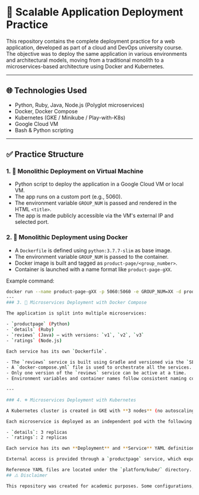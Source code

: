 # 🚀 Scalable Application Deployment Practice

This repository contains the complete deployment practice for a web application, developed as part of a cloud and DevOps university course. The objective was to deploy the same application in various environments and architectural models, moving from a traditional monolith to a microservices-based architecture using Docker and Kubernetes.

---

## 🌐 Technologies Used

- Python, Ruby, Java, Node.js (Polyglot microservices)
- Docker, Docker Compose
- Kubernetes (GKE / Minikube / Play-with-K8s)
- Google Cloud VM
- Bash & Python scripting

---

## ✅ Practice Structure

### 1. 🌟 Monolithic Deployment on Virtual Machine

- Python script to deploy the application in a Google Cloud VM or local VM.
- The app runs on a custom port (e.g., 5060).
- The environment variable `GROUP_NUM` is passed and rendered in the HTML `<title>`.
- The app is made publicly accessible via the VM's external IP and selected port.

### 2. 🐳 Monolithic Deployment using Docker

- A `Dockerfile` is defined using `python:3.7.7-slim` as base image.
- The environment variable `GROUP_NUM` is passed to the container.
- Docker image is built and tagged as `product-page/<group_number>`.
- Container is launched with a name format like `product-page-gXX`.

Example command:

```bash
docker run --name product-page-gXX -p 5060:5060 -e GROUP_NUM=XX -d product-page/gXX
---
### 3. 🧩 Microservices Deployment with Docker Compose

The application is split into multiple microservices:

- `productpage` (Python)
- `details` (Ruby)
- `reviews` (Java) – with versions: `v1`, `v2`, `v3`
- `ratings` (Node.js)

Each service has its own `Dockerfile`.

- The `reviews` service is built using Gradle and versioned via the `SERVICE_VERSION` environment variable.
- A `docker-compose.yml` file is used to orchestrate all the services.
- Only one version of the `reviews` service can be active at a time.
- Environment variables and container names follow consistent naming conventions.

---

### 4. ☸️ Microservices Deployment with Kubernetes

A Kubernetes cluster is created in GKE with **3 nodes** (no autoscaling).

Each microservice is deployed as an independent pod with the following replica strategy:

- `details`: 3 replicas
- `ratings`: 2 replicas

Each service has its own **Deployment** and **Service** YAML definition.

External access is provided through a `productpage` service, which exposes a public IP.

Reference YAML files are located under the `platform/kube/` directory.
## ⚠️ Disclaimer

This repository was created for academic purposes. Some configurations, scripts, and images were adapted from official course material provided during the course.
